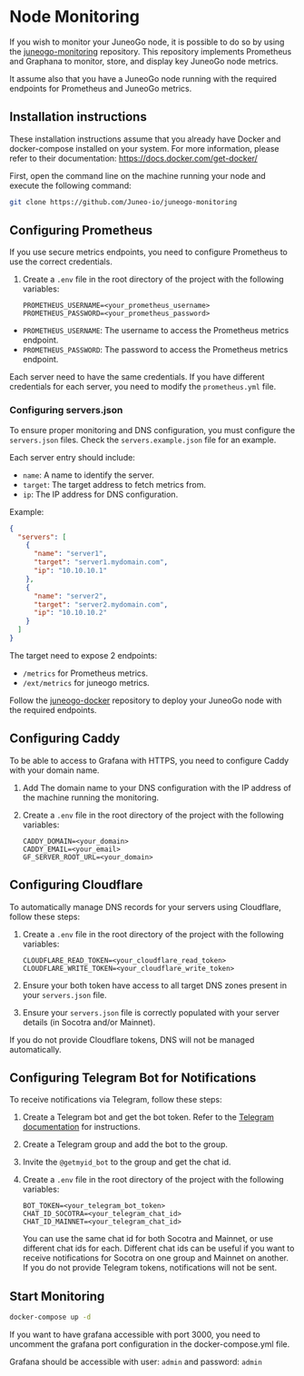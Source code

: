 # Node Monitoring

If you wish to monitor your JuneoGo node, it is possible to do so by using the [juneogo-monitoring](https://github.com/Juneo-io/juneogo-monitoring) repository. This repository implements Prometheus and Graphana to monitor, store, and display key JuneoGo node metrics.

It assume also that you have a JuneoGo node running with the required endpoints for Prometheus and JuneoGo metrics.

## Installation instructions

These installation instructions assume that you already have Docker and docker-compose installed on your system. For more information, please refer to their documentation: https://docs.docker.com/get-docker/

First, open the command line on the machine running your node and execute the following command:

```bash
git clone https://github.com/Juneo-io/juneogo-monitoring
```

## Configuring Prometheus

If you use secure metrics endpoints, you need to configure Prometheus to use the correct credentials.

1. Create a `.env` file in the root directory of the project with the following variables:
   ```env
   PROMETHEUS_USERNAME=<your_prometheus_username>
   PROMETHEUS_PASSWORD=<your_prometheus_password>
   ```

- `PROMETHEUS_USERNAME`: The username to access the Prometheus metrics endpoint.
- `PROMETHEUS_PASSWORD`: The password to access the Prometheus metrics endpoint.

Each server need to have the same credentials. If you have different credentials for each server, you need to modify the `prometheus.yml` file.

### Configuring servers.json

To ensure proper monitoring and DNS configuration, you must configure the `servers.json` files. Check the `servers.example.json` file for an example.

Each server entry should include:

- `name`: A name to identify the server.
- `target`: The target address to fetch metrics from.
- `ip`: The IP address for DNS configuration.

Example:

```json
{
  "servers": [
    {
      "name": "server1",
      "target": "server1.mydomain.com",
      "ip": "10.10.10.1"
    },
    {
      "name": "server2",
      "target": "server2.mydomain.com",
      "ip": "10.10.10.2"
    }
  ]
}
```

The target need to expose 2 endpoints:

- `/metrics` for Prometheus metrics.
- `/ext/metrics` for juneogo metrics.

Follow the [juneogo-docker](https://github.com/Juneo-io/juneogo-docker) repository to deploy your JuneoGo node with the required endpoints.

## Configuring Caddy

To be able to access to Grafana with HTTPS, you need to configure Caddy with your domain name.

1. Add The domain name to your DNS configuration with the IP address of the machine running the monitoring.

2. Create a `.env` file in the root directory of the project with the following variables:

   ```env
   CADDY_DOMAIN=<your_domain>
   CADDY_EMAIL=<your_email>
   GF_SERVER_ROOT_URL=<your_domain>
   ```

## Configuring Cloudflare

To automatically manage DNS records for your servers using Cloudflare, follow these steps:

1. Create a `.env` file in the root directory of the project with the following variables:

   ```env
   CLOUDFLARE_READ_TOKEN=<your_cloudflare_read_token>
   CLOUDFLARE_WRITE_TOKEN=<your_cloudflare_write_token>
   ```

2. Ensure your both token have access to all target DNS zones present in your `servers.json` file.

3. Ensure your `servers.json` file is correctly populated with your server details (in Socotra and/or Mainnet).

If you do not provide Cloudflare tokens, DNS will not be managed automatically.

## Configuring Telegram Bot for Notifications

To receive notifications via Telegram, follow these steps:

1. Create a Telegram bot and get the bot token. Refer to the [Telegram documentation](https://core.telegram.org/bots#6-botfather) for instructions.

2. Create a Telegram group and add the bot to the group.

3. Invite the `@getmyid_bot` to the group and get the chat id.

4. Create a `.env` file in the root directory of the project with the following variables:

   ```env
   BOT_TOKEN=<your_telegram_bot_token>
   CHAT_ID_SOCOTRA=<your_telegram_chat_id>
   CHAT_ID_MAINNET=<your_telegram_chat_id>
   ```

   You can use the same chat id for both Socotra and Mainnet, or use different chat ids for each.
   Different chat ids can be useful if you want to receive notifications for Socotra on one group and Mainnet on another.
   If you do not provide Telegram tokens, notifications will not be sent.

## Start Monitoring

```bash
docker-compose up -d
```

If you want to have grafana accessible with port 3000, you need to uncomment the grafana port configuration in the docker-compose.yml file.

Grafana should be accessible with user: `admin` and password: `admin`
